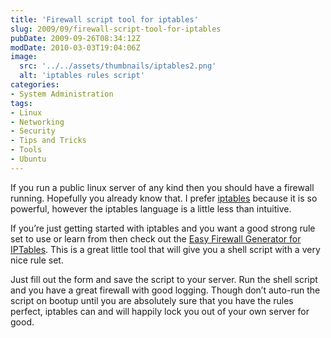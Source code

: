 ```yaml
---
title: 'Firewall script tool for iptables'
slug: 2009/09/firewall-script-tool-for-iptables
pubDate: 2009-09-26T08:34:12Z
modDate: 2010-03-03T19:04:06Z
image:
  src: '../../assets/thumbnails/iptables2.png'
  alt: 'iptables rules script'
categories:
- System Administration
tags:
- Linux
- Networking
- Security
- Tips and Tricks
- Tools
- Ubuntu
---
```


If you run a public linux server of any kind then you should have a firewall running. Hopefully you already know that. I prefer [iptables](http://www.netfilter.org/) because it is so powerful, however the iptables language is a little less than intuitive.

If you’re just getting started with iptables and you want a good strong rule set to use or learn from then check out the [Easy Firewall Generator for IPTables](http://easyfwgen.morizot.net/gen/). This is a great little tool that will give you a shell script with a very nice rule set.

Just fill out the form and save the script to your server. Run the shell script and you have a great firewall with good logging. Though don’t auto-run the script on bootup until you are absolutely sure that you have the rules perfect, iptables can and will happily lock you out of your own server for good.
